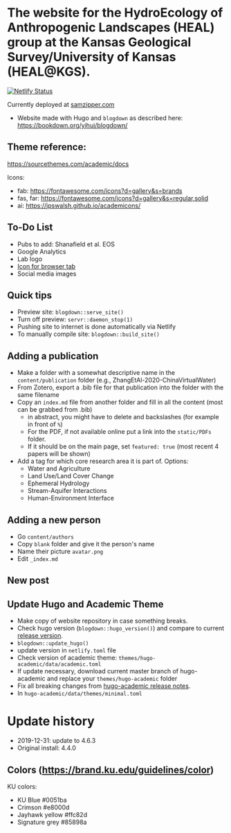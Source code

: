 # The website for the HydroEcology of Anthropogenic Landscapes (HEAL) group at the Kansas Geological Survey/University of Kansas (HEAL@KGS).
[![Netlify Status](https://api.netlify.com/api/v1/badges/8ab46337-8345-446c-8b42-45d8d73db848/deploy-status)](https://app.netlify.com/sites/samzipper/deploys)

Currently deployed at [samzipper.com](https://www.samzipper.com)

 * Website made with Hugo and `blogdown` as described here: https://bookdown.org/yihui/blogdown/

## Theme reference: 
https://sourcethemes.com/academic/docs

Icons:
 * fab: https://fontawesome.com/icons?d=gallery&s=brands
 * fas, far: https://fontawesome.com/icons?d=gallery&s=regular,solid
 * ai: https://jpswalsh.github.io/academicons/

## To-Do List
 * Pubs to add: Shanafield et al. EOS
 * Google Analytics
 * Lab logo
 * [Icon for browser tab](https://sourcethemes.com/academic/docs/customization/#website-icon)
 * Social media images

## Quick tips
 * Preview site: `blogdown::serve_site()`
 * Turn off preview: `servr::daemon_stop(1)`
 * Pushing site to internet is done automatically via Netlify
  * To manually compile site: `blogdown::build_site()`

## Adding a publication
 * Make a folder with a somewhat descriptive name in the `content/publication` folder (e.g., ZhangEtAl-2020-ChinaVirtualWater)
 * From Zotero, export a .bib file for that publication into the folder with the same filename
 * Copy an `index.md` file from another folder and fill in all the content (most can be grabbed from .bib)
    * in abstract, you might have to delete and backslashes (for example in front of `%`)
    * For the PDF, if not available online put a link into the `static/PDFs` folder.
    * If it should be on the main page, set `featured: true` (most recent 4 papers will be shown)
 * Add a tag for which core research area it is part of. Options:
    * Water and Agriculture
    * Land Use/Land Cover Change
    * Ephemeral Hydrology
    * Stream-Aquifer Interactions
    * Human-Environment Interface

## Adding a new person
 * Go `content/authors`
 * Copy `blank` folder and give it the person's name
 * Name their picture `avatar.png`
 * Edit `_index.md`

## New post

## Update Hugo and Academic Theme
 * Make copy of website repository in case something breaks.
 * Check hugo version (`blogdown::hugo_version()`) and compare to current [release version](https://github.com/gohugoio/hugo/releases).
  * `blogdown::update_hugo()`
  * update version in `netlify.toml` file
 * Check version of academic theme: `themes/hugo-academic/data/academic.toml`
  * If update necessary, download current master branch of hugo-academic and replace your `themes/hugo-academic` folder
  * Fix all breaking changes from [hugo-academic release notes](https://sourcethemes.com/academic/updates/v4.7.0/).
  * In `hugo-academic/data/themes/minimal.toml`

# Update history
 * 2019-12-31: update to 4.6.3
 * Original install: 4.4.0

## Colors (https://brand.ku.edu/guidelines/color)
KU colors:
  * KU Blue #0051ba
  * Crimson #e8000d
  * Jayhawk yellow #ffc82d
  * Signature grey #85898a